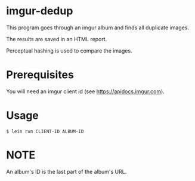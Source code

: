 # imgur-dedup
This program goes through an imgur album and finds all duplicate images.

The results are saved in an HTML report.

Perceptual hashing is used to compare the images.

# Prerequisites

You will need an imgur client id (see https://apidocs.imgur.com).

# Usage


    $ lein run CLIENT-ID ALBUM-ID
    
# NOTE

An album's ID is the last part of the album's URL.
